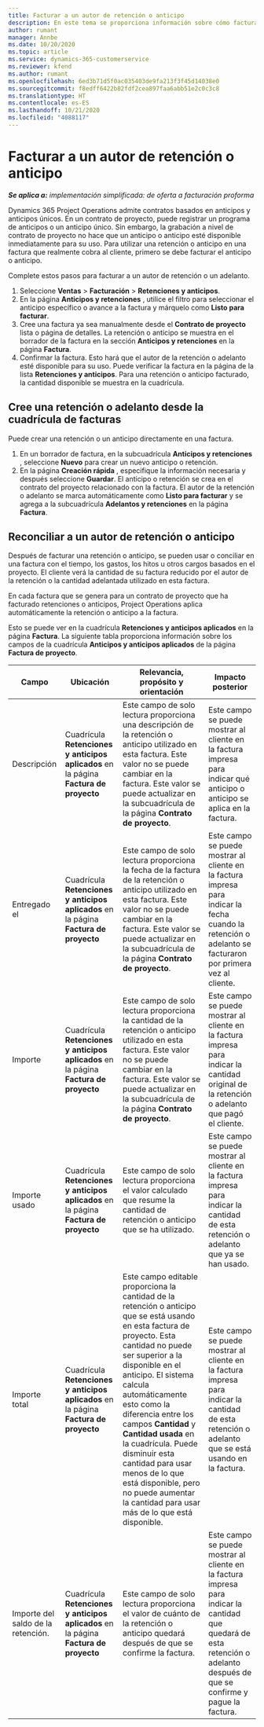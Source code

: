 ```yaml
---
title: Facturar a un autor de retención o anticipo
description: En este tema se proporciona información sobre cómo facturar a un autor de la retención o anticipo en Project Operations.
author: rumant
manager: Annbe
ms.date: 10/20/2020
ms.topic: article
ms.service: dynamics-365-customerservice
ms.reviewer: kfend
ms.author: rumant
ms.openlocfilehash: 6ed3b71d5f0ac035403de9fa213f3f45d14038e0
ms.sourcegitcommit: f8edff6422b82fdf2cea897faa6abb51e2c0c3c8
ms.translationtype: HT
ms.contentlocale: es-ES
ms.lasthandoff: 10/21/2020
ms.locfileid: "4088117"
---
```

# <a name="invoice-a-retainer-or-an-advance"></a>Facturar a un autor de retención o anticipo

_**Se aplica a:** implementación simplificada: de oferta a facturación proforma_

Dynamics 365 Project Operations admite contratos basados en anticipos y anticipos únicos. En un contrato de proyecto, puede registrar un programa de anticipos o un anticipo único. Sin embargo, la grabación a nivel de contrato de proyecto no hace que un anticipo o anticipo esté disponible inmediatamente para su uso. Para utilizar una retención o anticipo en una factura que realmente cobra al cliente, primero se debe facturar el anticipo o anticipo.

Complete estos pasos para facturar a un autor de retención o un adelanto.

1. Seleccione **Ventas** > **Facturación** > **Retenciones y anticipos**. 
2. En la página **Anticipos y retenciones** , utilice el filtro para seleccionar el anticipo específico o avance a la factura y márquelo como **Listo para facturar**.
3. Cree una factura ya sea manualmente desde el **Contrato de proyecto** lista o página de detalles. La retención o anticipo se muestra en el borrador de la factura en la sección **Anticipos y retenciones** en la página **Factura**.
4. Confirmar la factura. Esto hará que el autor de la retención o adelanto esté disponible para su uso. Puede verificar la factura en la página de la lista **Retenciones y anticipos**. Para una retención o anticipo facturado, la cantidad disponible se muestra en la cuadrícula.

## <a name="create-a-retainer-or-advance-from-the-invoice-grid"></a>Cree una retención o adelanto desde la cuadrícula de facturas

Puede crear una retención o un anticipo directamente en una factura.

1. En un borrador de factura, en la subcuadrícula **Anticipos y retenciones** , seleccione **Nuevo** para crear un nuevo anticipo o retención. 
2. En la página **Creación rápida** , especifique la información necesaria y después seleccione **Guardar**. El anticipo o retención se crea en el contrato del proyecto relacionado con la factura. El autor de la retención o adelanto se marca automáticamente como **Listo para facturar** y se agrega a la subcuadrícula **Adelantos y retenciones** en la página **Factura**.

## <a name="reconcile-an-invoiced-retainer-or-advance"></a>Reconciliar a un autor de retención o anticipo

Después de facturar una retención o anticipo, se pueden usar o conciliar en una factura con el tiempo, los gastos, los hitos u otros cargos basados en el proyecto. El cliente verá la cantidad de su factura reducido por el autor de la retención o la cantidad adelantada utilizado en esta factura.

En cada factura que se genera para un contrato de proyecto que ha facturado retenciones o anticipos, Project Operations aplica automáticamente la retención o anticipo a la factura.

Esto se puede ver en la cuadrícula **Retenciones y anticipos aplicados** en la página **Factura**. La siguiente tabla proporciona información sobre los campos de la cuadrícula **Anticipos y anticipos aplicados** de la página **Factura de proyecto**.

| Campo | Ubicación | Relevancia, propósito y orientación | Impacto posterior |
| --- | --- | --- | --- |
| Descripción | Cuadrícula **Retenciones y anticipos aplicados** en la página **Factura de proyecto** |Este campo de solo lectura proporciona una descripción de la retención o anticipo utilizado en esta factura. Este valor no se puede cambiar en la factura. Este valor se puede actualizar en la subcuadrícula de la página **Contrato de proyecto**. | Este campo se puede mostrar al cliente en la factura impresa para indicar qué anticipo o anticipo se aplica en la factura. |
| Entregado el | Cuadrícula **Retenciones y anticipos aplicados** en la página **Factura de proyecto**  | Este campo de solo lectura proporciona la fecha de la factura de la retención o anticipo utilizado en esta factura. Este valor no se puede cambiar en la factura. Este valor se puede actualizar en la subcuadrícula de la página **Contrato de proyecto**. | Este campo se puede mostrar al cliente en la factura impresa para indicar la fecha cuando la retención o adelanto se facturaron por primera vez al cliente. |
| Importe | Cuadrícula **Retenciones y anticipos aplicados** en la página **Factura de proyecto**  | Este campo de solo lectura proporciona la cantidad de la retención o anticipo utilizado en esta factura. Este valor no se puede cambiar en la factura. Este valor se puede actualizar en la subcuadrícula de la página **Contrato de proyecto**. | Este campo se puede mostrar al cliente en la factura impresa para indicar la cantidad original de la retención o adelanto que pagó el cliente. |
| Importe usado | Cuadrícula **Retenciones y anticipos aplicados** en la página **Factura de proyecto**  | Este campo de solo lectura proporciona el valor calculado que resume la cantidad de retención o anticipo que se ha utilizado. | Este campo se puede mostrar al cliente en la factura impresa para indicar la cantidad de esta retención o adelanto que ya se han usado. |
| Importe total | Cuadrícula **Retenciones y anticipos aplicados** en la página **Factura de proyecto**  | Este campo editable proporciona la cantidad de la retención o anticipo que se está usando en esta factura de proyecto. Esta cantidad no puede ser superior a la disponible en el anticipo. El sistema calcula automáticamente esto como la diferencia entre los campos **Cantidad** y **Cantidad usada** en la cuadrícula. Puede disminuir esta cantidad para usar menos de lo que está disponible, pero no puede aumentar la cantidad para usar más de lo que está disponible. | Este campo se puede mostrar al cliente en la factura impresa para indicar la cantidad de esta retención o adelanto que se está usando en la factura. |
| Importe del saldo de la retención. | Cuadrícula **Retenciones y anticipos aplicados** en la página **Factura de proyecto**  | Este campo de solo lectura proporciona el valor de cuánto de la retención o anticipo quedará después de que se confirme la factura. | Este campo se puede mostrar al cliente en la factura impresa para indicar la cantidad que quedará de esta retención o adelanto después de que se confirme y pague la factura. |
